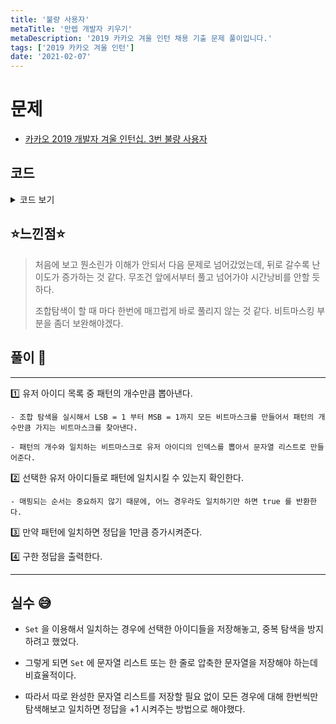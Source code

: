 ```yaml
---
title: '불량 사용자'
metaTitle: '만렙 개발자 키우기'
metaDescription: '2019 카카오 겨울 인턴 채용 기출 문제 풀이입니다.'
tags: ['2019 카카오 겨울 인턴']
date: '2021-02-07'
---
```


# 문제

- [카카오 2019 개발자 겨울 인턴십. 3번 불량 사용자](https://programmers.co.kr/learn/courses/30/lessons/64064?language=java)

## 코드

<details><summary> 코드 보기 </summary>

```java
import java.util.*;

public class intern20193 {
    public static void main(String[] args) {
        Solution sol = new Solution();
        Scanner sc = new Scanner(System.in);
        int n = sc.nextInt(), m =sc.nextInt();
        String user[] = new String[n], ban[] = new String[m];
        for (int i = 0; i < n; i++)
            user[i] = sc.next();
        for (int i = 0; i < m; i++)
            ban[i] = sc.next();
        System.out.println(sol.solution(user, ban));
    }
}
class Solution{
    public int solution(String[] user_id, String[] banned_id) {
        int n = user_id.length, m = banned_id.length, ans = 0;
        for (int num = (1 << n) - 1; num > 0 ; --num) {
            List<String> names = new ArrayList<>();
            for (int i = 0; (1 << i) <= num; i++) {
                if(((1 << i) & num) > 0)
                    names.add(user_id[i]);
            }
            if(names.size() != m) continue;

            boolean visited[] = new boolean[m];
            for (int j = 0; j < m; j++) {
                if(isMatched(names.get(0), banned_id[j])){
                    visited[j] = true;
                    if(count(1, names, banned_id, visited)) {
                        ans += 1;
                        break;
                    }
                    visited[j] = false;
                }
            }
        }
        return ans;
    }

    private boolean count(int num, List<String> users, String[] bans, boolean[] visited) {
        if(num >= bans.length)
            return true;

        String here = users.get(num);
        for (int i = 0; i < bans.length; i++) {
            if(visited[i]) continue;
            if(isMatched(here, bans[i])){
                visited[i] = true;
                if(count(num + 1, users, bans, visited))
                    return true;
                visited[i] = false;
            }
        }
        return false;
    }

    private boolean isMatched(String s, String line) {
        if(s.length() != line.length()) return false;
        for (int i = 0; i < line.length(); i++) {
            if(s.charAt(i) == line.charAt(i) || line.charAt(i) == '*') continue;
            return false;
        }
        return true;
    }
}
```

</details>

## ⭐️느낀점⭐️

> 처음에 보고 뭔소린가 이해가 안되서 다음 문제로 넘어갔었는데, 뒤로 갈수록 난이도가 증가하는 것 같다. 무조건 앞에서부터 풀고 넘어가야 시간낭비를 안할 듯 하다.
>
> 조합탐색이 할 때 마다 한번에 매끄럽게 바로 풀리지 않는 것 같다. 비트마스킹 부분을 좀더 보완해야겠다.

## 풀이 📣

<hr/>

1️⃣ 유저 아이디 목록 중 패턴의 개수만큼 뽑아낸다.

    - 조합 탐색을 실시해서 LSB = 1 부터 MSB = 1까지 모든 비트마스크를 만들어서 패턴의 개수만큼 가지는 비트마스크를 찾아낸다.

    - 패턴의 개수와 일치하는 비트마스크로 유저 아이디의 인덱스를 뽑아서 문자열 리스트로 만들어준다.

2️⃣ 선택한 유저 아이디들로 패턴에 일치시킬 수 있는지 확인한다.

    - 매핑되는 순서는 중요하지 않기 때문에, 어느 경우라도 일치하기만 하면 true 를 반환한다.

3️⃣ 만약 패턴에 일치하면 정답을 1만큼 증가시켜준다.

4️⃣ 구한 정답을 출력한다.

<hr/>

## 실수 😅

- `Set` 을 이용해서 일치하는 경우에 선택한 아이디들을 저장해놓고, 중복 탐색을 방지하려고 했었다.

- 그렇게 되면 `Set` 에 문자열 리스트 또는 한 줄로 압축한 문자열을 저장해야 하는데 비효율적이다.

- 따라서 따로 완성한 문자열 리스트를 저장할 필요 없이 모든 경우에 대해 한번씩만 탐색해보고 일치하면 정답을 +1 시켜주는 방법으로 해야했다.
